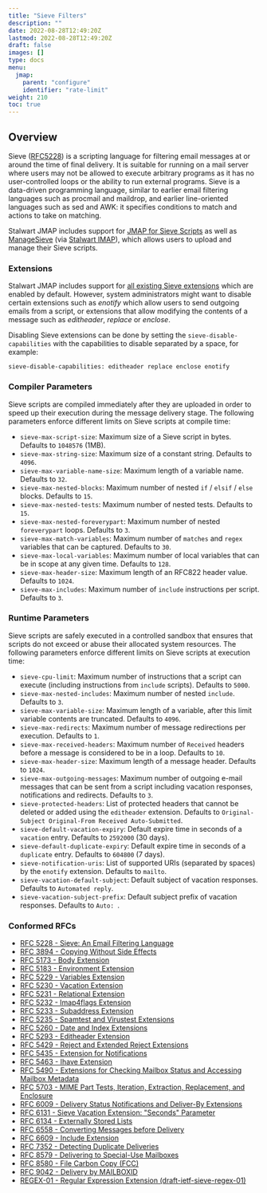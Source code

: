 ```yaml
---
title: "Sieve Filters"
description: ""
date: 2022-08-28T12:49:20Z
lastmod: 2022-08-28T12:49:20Z
draft: false
images: []
type: docs
menu:
  jmap:
    parent: "configure"
    identifier: "rate-limit"
weight: 210
toc: true
---
```


## Overview

Sieve ([RFC5228](https://www.rfc-editor.org/rfc/rfc5228.html)) is a scripting language for filtering email messages at or around the time of final delivery.
It is suitable for running on a mail server where users may not be allowed to execute arbitrary programs 
as it has no user-controlled loops or the ability to run external programs.
Sieve is a data-driven programming language, similar to earlier email filtering languages such as procmail and 
maildrop, and earlier line-oriented languages such as sed and AWK: it specifies conditions to match and actions 
to take on matching.

Stalwart JMAP includes support for [JMAP for Sieve Scripts](https://www.ietf.org/archive/id/draft-ietf-jmap-sieve-12.html) as well as [ManageSieve](https://datatracker.ietf.org/doc/html/rfc5804) (via [Stalwart IMAP](/imap/configure/sieve/)), which allows
users to upload and manage their Sieve scripts.

### Extensions

Stalwart JMAP includes support for [all existing Sieve extensions](https://www.iana.org/assignments/sieve-extensions/sieve-extensions.xhtml) which are enabled
by default. However, system administrators might want to disable certain extensions such as *enotify* which allow users to send outgoing emails from
a script, or extensions that allow modifying the contents of a message such as *editheader*, *replace* or *enclose*.

Disabling Sieve extensions can be done by setting the ``sieve-disable-capabilities`` with the capabilities to disable separated by a space, for example:

```
sieve-disable-capabilities: editheader replace enclose enotify
```

### Compiler Parameters

Sieve scripts are compiled immediately after they are uploaded in order to speed up their execution during 
the message delivery stage. The following parameters enforce different limits on Sieve scripts at compile time:

- ``sieve-max-script-size``: Maximum size of a Sieve script in bytes. Defaults to ``1048576`` (1MB).
- ``sieve-max-string-size``: Maximum size of a constant string. Defaults to ``4096``.
- ``sieve-max-variable-name-size``: Maximum length of a variable name. Defaults to ``32``.
- ``sieve-max-nested-blocks``: Maximum number of nested ``if`` / ``elsif`` / ``else`` blocks. Defaults to ``15``.
- ``sieve-max-nested-tests``: Maximum number of nested tests. Defaults to ``15``.
- ``sieve-max-nested-foreverypart``: Maximum number of nested ``foreverypart`` loops. Defaults to ``3``.
- ``sieve-max-match-variables``: Maximum number of ``matches`` and ``regex`` variables that can be captured. Defaults to ``30``.
- ``sieve-max-local-variables``: Maximum number of local variables that can be in scope at any given time. Defaults to ``128``.
- ``sieve-max-header-size``: Maximum length of an RFC822 header value. Defaults to ``1024``.
- ``sieve-max-includes``: Maximum number of ``include`` instructions per script. Defaults to ``3``.
 

### Runtime Parameters

Sieve scripts are safely executed in a controlled sandbox that ensures that scripts do not exceed or abuse their
allocated system resources. The following parameters enforce different limits on Sieve scripts at execution time:

- ``sieve-cpu-limit``: Maximum number of instructions that a script can execute (including instructions from ``include`` scripts). Defaults to ``5000``.
- ``sieve-max-nested-includes``: Maximum number of nested ``include``. Defaults to ``3``.
- ``sieve-max-variable-size``: Maximum length of a variable, after this limit variable contents are truncated. Defaults to ``4096``.
- ``sieve-max-redirects``: Maximum number of message redirections per execution. Defaults to ``1``.
- ``sieve-max-received-headers``: Maximum number of ``Received`` headers before a message is considered to be in a loop. Defaults to ``10``.
- ``sieve-max-header-size``: Maximum length of a message header. Defaults to ``1024``.
- ``sieve-max-outgoing-messages``: Maximum number of outgoing e-mail messages that can be sent from a script including vacation responses, notifications and redirects. Defaults to ``3``.
- ``sieve-protected-headers``: List of protected headers that cannot be deleted or added using the ``editheader`` extension. Defaults to ``Original-Subject Original-From Received Auto-Submitted``.
- ``sieve-default-vacation-expiry``: Default expire time in seconds of a ``vacation`` entry. Defaults to ``2592000`` (30 days).
- ``sieve-default-duplicate-expiry``: Default expire time in seconds of a ``duplicate`` entry. Defaults to ``604800`` (7 days).
- ``sieve-notification-uris``: List of supported URIs (separated by spaces) by the ``enotify`` extension. Defaults to ``mailto``.
- ``sieve-vacation-default-subject``: Default subject of vacation responses. Defaults to ``Automated reply``.
- ``sieve-vacation-subject-prefix``: Default subject prefix of vacation responses. Defaults to ``Auto: ``.

### Conformed RFCs

- [RFC 5228 - Sieve: An Email Filtering Language](https://datatracker.ietf.org/doc/html/rfc5228)
- [RFC 3894 - Copying Without Side Effects](https://datatracker.ietf.org/doc/html/rfc3894)
- [RFC 5173 - Body Extension](https://datatracker.ietf.org/doc/html/rfc5173)
- [RFC 5183 - Environment Extension](https://datatracker.ietf.org/doc/html/rfc5183)
- [RFC 5229 - Variables Extension](https://datatracker.ietf.org/doc/html/rfc5229)
- [RFC 5230 - Vacation Extension](https://datatracker.ietf.org/doc/html/rfc5230)
- [RFC 5231 - Relational Extension](https://datatracker.ietf.org/doc/html/rfc5231)
- [RFC 5232 - Imap4flags Extension](https://datatracker.ietf.org/doc/html/rfc5232)
- [RFC 5233 - Subaddress Extension](https://datatracker.ietf.org/doc/html/rfc5233)
- [RFC 5235 - Spamtest and Virustest Extensions](https://datatracker.ietf.org/doc/html/rfc5235)
- [RFC 5260 - Date and Index Extensions](https://datatracker.ietf.org/doc/html/rfc5260)
- [RFC 5293 - Editheader Extension](https://datatracker.ietf.org/doc/html/rfc5293)
- [RFC 5429 - Reject and Extended Reject Extensions](https://datatracker.ietf.org/doc/html/rfc5429)
- [RFC 5435 - Extension for Notifications](https://datatracker.ietf.org/doc/html/rfc5435)
- [RFC 5463 - Ihave Extension](https://datatracker.ietf.org/doc/html/rfc5463)
- [RFC 5490 - Extensions for Checking Mailbox Status and Accessing Mailbox Metadata](https://datatracker.ietf.org/doc/html/rfc5490)
- [RFC 5703 - MIME Part Tests, Iteration, Extraction, Replacement, and Enclosure](https://datatracker.ietf.org/doc/html/rfc5703)
- [RFC 6009 - Delivery Status Notifications and Deliver-By Extensions](https://datatracker.ietf.org/doc/html/rfc6009)
- [RFC 6131 - Sieve Vacation Extension: "Seconds" Parameter](https://datatracker.ietf.org/doc/html/rfc6131)
- [RFC 6134 - Externally Stored Lists](https://datatracker.ietf.org/doc/html/rfc6134)
- [RFC 6558 - Converting Messages before Delivery](https://datatracker.ietf.org/doc/html/rfc6558)
- [RFC 6609 - Include Extension](https://datatracker.ietf.org/doc/html/rfc6609)
- [RFC 7352 - Detecting Duplicate Deliveries](https://datatracker.ietf.org/doc/html/rfc7352)
- [RFC 8579 - Delivering to Special-Use Mailboxes](https://datatracker.ietf.org/doc/html/rfc8579)
- [RFC 8580 - File Carbon Copy (FCC)](https://datatracker.ietf.org/doc/html/rfc8580)
- [RFC 9042 - Delivery by MAILBOXID](https://datatracker.ietf.org/doc/html/rfc9042)
- [REGEX-01 - Regular Expression Extension (draft-ietf-sieve-regex-01)](https://www.ietf.org/archive/id/draft-ietf-sieve-regex-01.html)
